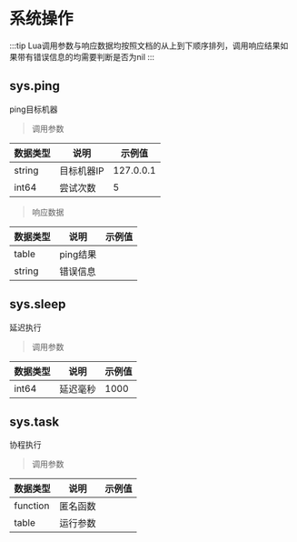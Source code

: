 
# 系统操作


:::tip
Lua调用参数与响应数据均按照文档的从上到下顺序排列，调用响应结果如果带有错误信息的均需要判断是否为nil
:::

## sys.ping
ping目标机器

> 调用参数

|数据类型|说明|示例值|
|----|----|----|
|string|目标机器IP|127.0.0.1|
|int64|尝试次数|5|

> 响应数据

|数据类型|说明|示例值|
|----|----|----|
|table|ping结果||
|string|错误信息||


## sys.sleep
延迟执行

> 调用参数

|数据类型|说明|示例值|
|----|----|----|
|int64|延迟毫秒|1000|



## sys.task
协程执行

> 调用参数

|数据类型|说明|示例值|
|----|----|----|
|function|匿名函数||
|table|运行参数||


